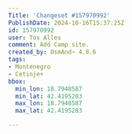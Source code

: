 ```yaml
---
Title: 'Changeset #157970992'
PublishDate: 2024-10-16T15:37:25Z
id: 157970992
user: Tos Alles
comment: Add Camp site.
created_by: OsmAnd~ 4.8.6
tags:
- Montenegro
- Cetinje+
bbox:
  min_lon: 18.7948587
  min_lat: 42.4195283
  max_lon: 18.7948587
  max_lat: 42.4195283

---
```

